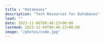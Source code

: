 ```yaml
---
title : "Databases"
description: "Tech Resources for Databases"
lead: ""
date: 2023-11-06T08:48:23+00:00
lastmod: 2023-12-04T08:48:23+00:00
image: "/photos/code.jpg"
---
```

